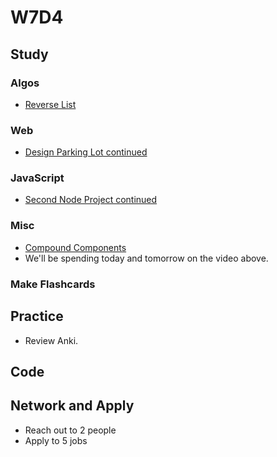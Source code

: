 # W7D4

## Study

### Algos

* [Reverse List](https://www.geeksforgeeks.org/reverse-a-list-in-groups-of-given-size/)

### Web

* [Design Parking Lot continued](https://www.youtube.com/watch?v=DSGsa0pu8-k)

### JavaScript

* [Second Node Project continued](https://github.com/Pklong/chat-app)

### Misc

* [Compound Components](https://reacttraining.com/patterns/)
* We'll be spending today and tomorrow on the video above.

### Make Flashcards

## Practice

* Review Anki.

## Code

## Network and Apply

* Reach out to 2 people
* Apply to 5 jobs
